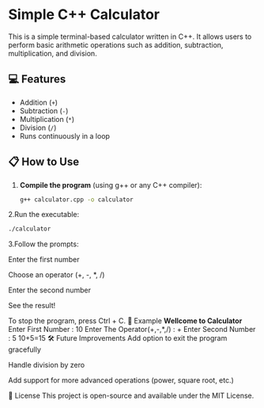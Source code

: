 # Simple C++ Calculator

This is a simple terminal-based calculator written in C++. It allows users to perform basic arithmetic operations such as addition, subtraction, multiplication, and division.

## 💻 Features

- Addition (`+`)
- Subtraction (`-`)
- Multiplication (`*`)
- Division (`/`)
- Runs continuously in a loop

## 📋 How to Use

1. **Compile the program** (using g++ or any C++ compiler):

   ```bash
   g++ calculator.cpp -o calculator
2.Run the executable:
  ```bash
./calculator
```
3.Follow the prompts:

Enter the first number

Choose an operator (+, -, *, /)

Enter the second number

See the result!

To stop the program, press Ctrl + C.
🧠 Example
****Wellcome to Calculator****
Enter First Number : 10
Enter The Operator(+,-,*,/) : +
Enter Second Number : 5
10+5=15
🛠 Future Improvements
Add option to exit the program gracefully

Handle division by zero

Add support for more advanced operations (power, square root, etc.)

🔗 License
This project is open-source and available under the MIT License.


